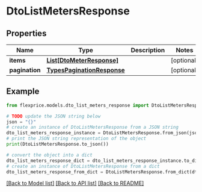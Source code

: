 # DtoListMetersResponse


## Properties

Name | Type | Description | Notes
------------ | ------------- | ------------- | -------------
**items** | [**List[DtoMeterResponse]**](DtoMeterResponse.md) |  | [optional] 
**pagination** | [**TypesPaginationResponse**](TypesPaginationResponse.md) |  | [optional] 

## Example

```python
from flexprice.models.dto_list_meters_response import DtoListMetersResponse

# TODO update the JSON string below
json = "{}"
# create an instance of DtoListMetersResponse from a JSON string
dto_list_meters_response_instance = DtoListMetersResponse.from_json(json)
# print the JSON string representation of the object
print(DtoListMetersResponse.to_json())

# convert the object into a dict
dto_list_meters_response_dict = dto_list_meters_response_instance.to_dict()
# create an instance of DtoListMetersResponse from a dict
dto_list_meters_response_from_dict = DtoListMetersResponse.from_dict(dto_list_meters_response_dict)
```
[[Back to Model list]](../README.md#documentation-for-models) [[Back to API list]](../README.md#documentation-for-api-endpoints) [[Back to README]](../README.md)


